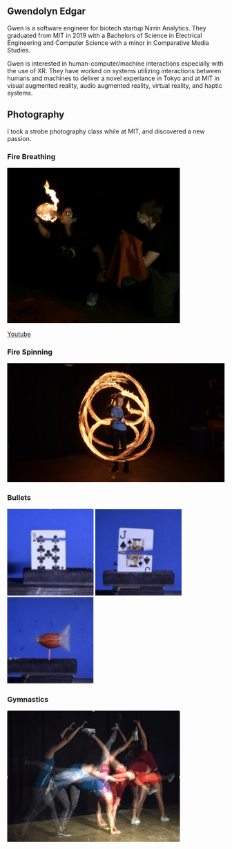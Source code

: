 ## Gwendolyn Edgar

Gwen is a software engineer for biotech startup Nirrin Analytics. They graduated from MIT in 2019 with a Bachelors of Science in Electrical Engineering and Computer Science with a minor in Comparative Media Studies. 

Gwen is interested in human-computer/machine interactions especially with the use of XR. They have worked on systems utilizing interactions between humans and machines to deliver a novel experiance in Tokyo and at MIT in visual augmented reality, audio augmented reality, virtual reality, and haptic systems. 

## Photography

I took a strobe photography class while at MIT, and discovered a new passion. 

### Fire Breathing
<img src="images/breathing.png" alt="Fire" width="400"/>

[Youtube](https://www.youtube.com/watch?v=qsXwwbKIZbg)

### Fire Spinning
<img src="images/fire4.png" alt="Fire" width="600"/>


### Bullets 
<img src="images/card1.png" alt="Card" width="200"/>
<img src="images/card2.png" alt="Card" width="200"/>
<img src="images/almond_bullet.png" alt="Almond" width="200"/>

### Gymnastics 
<img src="images/gymnastics.png" alt="Gymnastics" width="400"/>
